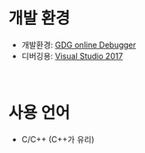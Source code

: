 # 개발 환경
* 개발환경: [GDG online Debugger](http://www.onlinegdb.com/)
* 디버깅용: [Visual Studio 2017](https://visualstudio.microsoft.com/ko/vs/getting-started/mobile-install/)
<br>

# 사용 언어
* C/C++ (C++가 유리)
